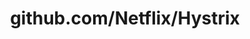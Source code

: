 ---
layout: post
title: github.com/Netflix/Hystrix
categories: link
tags: [انگلیسی, برنامه‌نویسی]
---